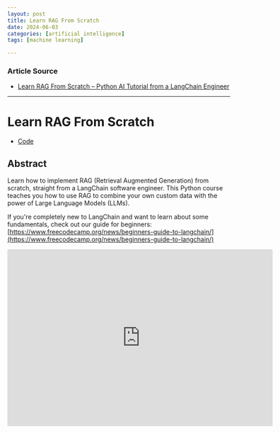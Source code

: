 ```yaml
---
layout: post
title: Learn RAG From Scratch 
date: 2024-06-03
categories: [artificial intelligence]
tags: [machine learning]

---
```


### Article Source


* [Learn RAG From Scratch – Python AI Tutorial from a LangChain Engineer](https://www.youtube.com/watch?v=sVcwVQRHIc8)

---


# Learn RAG From Scratch 


* [Code](https://github.com/langchain-ai/rag-from-scratch)

## Abstract

Learn how to implement RAG (Retrieval Augmented Generation) from scratch, straight from a LangChain software engineer. This Python course teaches you how to use RAG to combine your own custom data with the power of Large Language Models (LLMs).


If you're completely new to LangChain and want to learn about some fundamentals, check out our guide for beginners: [https://www.freecodecamp.org/news/beginners-guide-to-langchain/](https://www.freecodecamp.org/news/beginners-guide-to-langchain/)

<iframe width="600" height="400" src="https://www.youtube.com/embed/sVcwVQRHIc8?si=xjGHB_1xJdO0riSn" title="YouTube video player" frameborder="0" allow="accelerometer; autoplay; clipboard-write; encrypted-media; gyroscope; picture-in-picture; web-share" referrerpolicy="strict-origin-when-cross-origin" allowfullscreen></iframe>